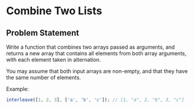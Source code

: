 # Combine Two Lists

## Problem Statement

Write a function that combines two arrays passed as arguments, and returns a new array that contains all elements from both array arguments, with each element taken in alternation.

You may assume that both input arrays are non-empty, and that they have the same number of elements.

Example:

```js
interleave([1, 2, 3], ['a', 'b', 'c']); // [1, "a", 2, "b", 3, "c"]
```
